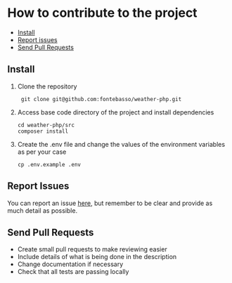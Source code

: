 # How to contribute to the project

- [Install](#install)
- [Report issues](#report-issues)
- [Send Pull Requests](#send-pull-requests)

## Install

1. Clone the repository
   ```shell
    git clone git@github.com:fontebasso/weather-php.git
   ```

2. Access base code directory of the project and install dependencies
    ```shell
    cd weather-php/src
    composer install
    ```

3. Create the .env file and change the values of the environment variables as per your case
    ```shell
    cp .env.example .env
    ```

## Report Issues

You can report an issue [here](https://github.com/fontebasso/weather-php/issues), but remember to be clear and provide as much detail as possible.

## Send Pull Requests

* Create small pull requests to make reviewing easier
* Include details of what is being done in the description
* Change documentation if necessary
* Check that all tests are passing locally
